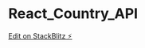 # React_Country_API

[Edit on StackBlitz ⚡️](https://stackblitz.com/edit/stackblitz-starters-u19bbo)